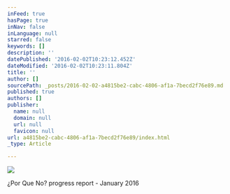 ```yaml
---
inFeed: true
hasPage: true
inNav: false
inLanguage: null
starred: false
keywords: []
description: ''
datePublished: '2016-02-02T10:23:12.452Z'
dateModified: '2016-02-02T10:23:11.804Z'
title: ''
author: []
sourcePath: _posts/2016-02-02-a4815be2-cabc-4806-af1a-7becd2f76e89.md
published: true
authors: []
publisher:
  name: null
  domain: null
  url: null
  favicon: null
url: a4815be2-cabc-4806-af1a-7becd2f76e89/index.html
_type: Article

---
```

![](https://the-grid-user-content.s3-us-west-2.amazonaws.com/0dd72cb0-f1a9-435c-a9f0-ef9ea17fe8da.jpg)

¿Por Que No? progress report - January 2016